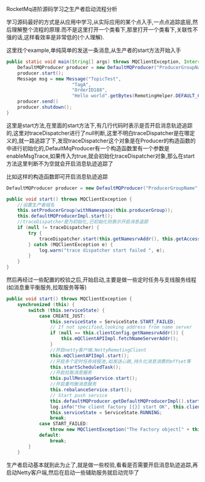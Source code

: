 RocketMq进阶源码学习之生产者启动流程分析

学习源码最好的方式是从应用中学习,从实际应用的某个点入手,一点点追踪底层,然后理解整个流程的原理.而不是这里打开一个类看下,那里打开一个类看下,关联性不强的话,这样看效率是非常低的(个人理解).

这里找个example,单纯简单的发送一条消息,从生产者的start方法开始入手

```java
public static void main(String[] args) throws MQClientException, InterruptedException {
    DefaultMQProducer producer = new DefaultMQProducer("ProducerGroupName");
    producer.start();
    Message msg = new Message("TopicTest",
                        "TagA",
                        "OrderID188",
                        "Hello world".getBytes(RemotingHelper.DEFAULT_CHARSET));
    producer.send()
    producer.shutdown();
}
```

这里是start方法,在里面的start方法下,有几行代码时表示是否开启消息轨迹追踪的,这里对traceDispatcher进行了null判断,这里不明白traceDispatcher是在哪定义的,就一路追踪了下,发现traceDispatcher这个对象是在Producer的构造函数的中进行初始化的,DefaultMqProducer有一个构造函数里有一个参数是enableMsgTrace,如果传入为true,就会初始化traceDispatcher对象,那么在start方法这里判断不为空就会开启消息轨迹追踪了

比如这样的构造函数即可开启消息轨迹追踪

```java
DefaultMQProducer producer = new DefaultMQProducer("ProducerGroupName",true);
```



```java
public void start() throws MQClientException {
    //设置生产者组名
    this.setProducerGroup(withNamespace(this.producerGroup));
    this.defaultMQProducerImpl.start();
    //traceDispatcher是为初始化,已初始化则表示开启消息追踪
    if (null != traceDispatcher) {
        try {
            traceDispatcher.start(this.getNamesrvAddr(), this.getAccessChannel());
        } catch (MQClientException e) {
            log.warn("trace dispatcher start failed ", e);
        }
    }
}
```

然后再经过一些配置的校验之后,开始启动,主要是做一些定时任务与支线服务线程(如消息重平衡服务,拉取服务等等)

```java
public void start() throws MQClientException {
    synchronized (this) {
        switch (this.serviceState) {
            case CREATE_JUST:
                this.serviceState = ServiceState.START_FAILED;
                // If not specified,looking address from name server
                if (null == this.clientConfig.getNamesrvAddr()) {
                    this.mQClientAPIImpl.fetchNameServerAddr();
                }
                //开启netty客户端,NettyRemotingClient
                this.mQClientAPIImpl.start();
                //开启多个定时任务线程池,如发送心跳,持久化消息消费的offset等
                this.startScheduledTask();
                //开启拉取消息服务
                this.pullMessageService.start();
                //开启重均衡消息服务
                this.rebalanceService.start();
                // Start push service
                this.defaultMQProducer.getDefaultMQProducerImpl().start(false);
                log.info("the client factory [{}] start OK", this.clientId);
                this.serviceState = ServiceState.RUNNING;
                break;
            case START_FAILED:
                throw new MQClientException("The Factory object[" + this.getClientId() + "] has been created before, and failed.", null);
            default:
                break;
        }
    }
```

生产者启动基本就到此为止了,就是做一些校验,看看是否需要开启消息轨迹追踪,再启动Netty客户端,然后在启动一些辅助服务就启动完毕了
